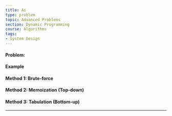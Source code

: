 ```yaml
---
title: As
type: problem
topic: Advanced Problems
section: Dynamic Programming
course: Algorithms
tags:
- System Design
---
```

#### Problem:



**Example**



#### Method 1: Brute-force




#### Method 2: Memoization (Top-down)




#### Method 3: Tabulation (Bottom-up)






---